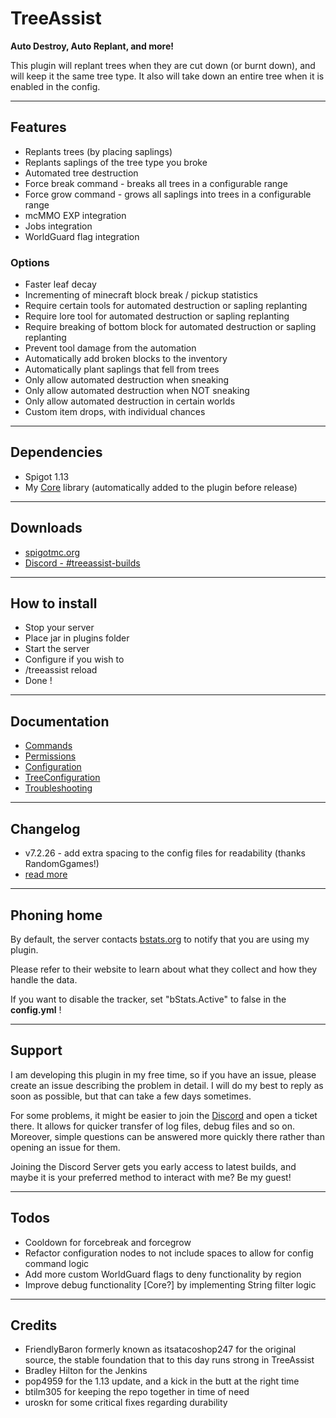 # TreeAssist

**Auto Destroy, Auto Replant, and more!**

This plugin will replant trees when they are cut down (or burnt down), and will keep it the same tree type.
It also will take down an entire tree when it is enabled in the config.

***

## Features

- Replants trees (by placing saplings)
- Replants saplings of the tree type you broke
- Automated tree destruction
- Force break command - breaks all trees in a configurable range
- Force grow command - grows all saplings into trees in a configurable range
- mcMMO EXP integration
- Jobs integration
- WorldGuard flag integration

### Options

- Faster leaf decay
- Incrementing of minecraft block break / pickup statistics
- Require certain tools for automated destruction or sapling replanting
- Require lore tool for automated destruction or sapling replanting
- Require breaking of bottom block for automated destruction or sapling replanting
- Prevent tool damage from the automation
- Automatically add broken blocks to the inventory
- Automatically plant saplings that fell from trees
- Only allow automated destruction when sneaking
- Only allow automated destruction when NOT sneaking
- Only allow automated destruction in certain worlds
- Custom item drops, with individual chances

***

## Dependencies

- Spigot 1.13
- My [Core](https://github.com/slipcor/Core) library (automatically added to the plugin before release)

***

## Downloads

- [spigotmc.org](https://www.spigotmc.org/resources/treeassist.67436/)
- [Discord - #treeassist-builds](https://discord.gg/kZzmAqzQ9j)


***

## How to install

- Stop your server
- Place jar in plugins folder
- Start the server
- Configure if you wish to
- /treeassist reload
- Done !

***

## Documentation

- [Commands](doc/commands.md)
- [Permissions](doc/permissions.md)
- [Configuration](doc/configuration.md)
- [TreeConfiguration](doc/treeconfig.md)
- [Troubleshooting](doc/troubleshooting.md)

***

## Changelog

- v7.2.26 - add extra spacing to the config files for readability (thanks RandomGgames!)
- [read more](doc/changelog.md)

***

## Phoning home

By default, the server contacts [bstats.org](https://bstats.org) to notify that you are using my plugin.

Please refer to their website to learn about what they collect and how they handle the data.

If you want to disable the tracker, set "bStats.Active" to false in the __config.yml__ !

***

## Support

I am developing this plugin in my free time, so if you have an issue, please create an issue describing the problem in detail. I will do my best to reply as soon as possible, but that can take a few days sometimes.

For some problems, it might be easier to join the [Discord](https://discord.gg/DSNfjYA) and open a ticket there. It allows for quicker transfer of log files, debug files and so on. Moreover, simple questions can be answered more quickly there rather than opening an issue for them.

Joining the Discord Server gets you early access to latest builds, and maybe it is your preferred method to interact with me? Be my guest!

***

## Todos

* Cooldown for forcebreak and forcegrow
* Refactor configuration nodes to not include spaces to allow for config command logic
* Add more custom WorldGuard flags to deny functionality by region
* Improve debug functionality [Core?] by implementing String filter logic

***

## Credits

- FriendlyBaron formerly known as itsatacoshop247 for the original source, the stable foundation that to this day runs strong in TreeAssist
- Bradley Hilton for the Jenkins
- pop4959 for the 1.13 update, and a kick in the butt at the right time
- btilm305 for keeping the repo together in time of need
- uroskn for some critical fixes regarding durability

